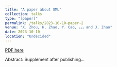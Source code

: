 ```yaml
---
title: "A paper about QML"
collection: talks
type: "[paper]"
permalink: /talks/2023-10-10-paper-2
venue: "X. Zhou, H. Zhao, Y. Cao, 。。。and J. Zhao"
date: 2023-10-10
location: "Undecided"
---
```


[PDF here]('https://xiyuan-zhou.github.io/talks/')

Abstract: Supplement after publishing...
